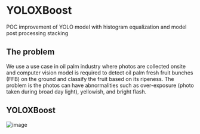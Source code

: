 # YOLOXBoost
POC improvement of YOLO model with histogram equalization and model post processing stacking

## The problem
We use a use case in oil palm industry where photos are collected onsite and computer vision model is required to detect oil palm fresh fruit bunches (FFB) on the ground and classify the fruit based on its ripeness. The problem is the photos can have abnormalities such as over-exposure (photo taken during broad day light), yellowish, and bright flash. 

## YOLOXBoost

![image](https://github.com/yohanesnuwara/YOLOXBoost/assets/51282928/1e08f30f-fc5c-4ca2-b242-258442ed83d7)
